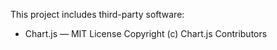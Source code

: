 This project includes third-party software:

- Chart.js — MIT License
  Copyright (c) Chart.js Contributors